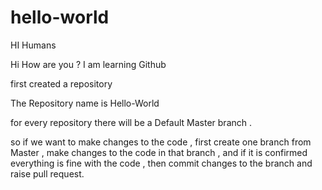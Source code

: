 # hello-world


HI Humans

Hi How are you ? I am learning Github 

first created a repository 

The Repository name is Hello-World

for every repository there will be a Default Master branch . 

so if we want to make changes to the code , first create one branch from Master , make changes to the code in  that branch ,
and if it is confirmed everything is fine with the code , then commit changes to the branch and raise pull request.
